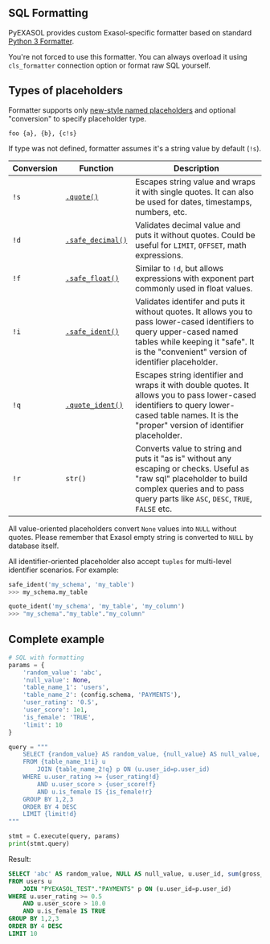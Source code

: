 ## SQL Formatting

PyEXASOL provides custom Exasol-specific formatter based on standard [Python 3 Formatter](https://docs.python.org/3/library/string.html#string.Formatter).

You're not forced to use this formatter. You can always overload it using `cls_formatter` connection option or format raw SQL yourself.

## Types of placeholders

Formatter supports only [new-style named placeholders](https://www.python.org/dev/peps/pep-3101/) and optional "conversion" to specify placeholder type.
```
foo {a}, {b}, {c!s}
```

If type was not defined, formatter assumes it's a string value by default (`!s`).

| Conversion | Function | Description |
| --- | --- | --- |
| `!s` | [`.quote()`](/docs/REFERENCE.md#quote) | Escapes string value and wraps it with single quotes. It can also be used for dates, timestamps, numbers, etc. |
| `!d` | [`.safe_decimal()`](/docs/REFERENCE.md#safe_decimal) | Validates decimal value and puts it without quotes. Could be useful for `LIMIT`, `OFFSET`, math expressions. |
| `!f` | [`.safe_float()`](/docs/REFERENCE.md#safe_float) | Similar to `!d`, but allows expressions with exponent part commonly used in float values. |
| `!i` | [`.safe_ident()`](/docs/REFERENCE.md#safe_ident) | Validates identifer and puts it without quotes. It allows you to pass lower-cased identifiers to query upper-cased named tables while keeping it "safe". It is the "convenient" version of identifier placeholder. |
| `!q` | [`.quote_ident()`](/docs/REFERENCE.md#quote_ident) | Escapes string identifier and wraps it with double quotes. It allows you to pass lower-cased identifiers to query lower-cased table names. It is the "proper" version of identifier placeholder. |
| `!r` | `str()` | Converts value to string and puts it "as is" without any escaping or checks. Useful as "raw sql" placeholder to build complex queries and to pass query parts like `ASC`, `DESC`, `TRUE`, `FALSE` etc. |

All value-oriented placeholders convert `None` values into `NULL` without quotes. Please remember that Exasol empty string is converted to `NULL` by database itself.

All identifier-oriented placeholder also accept `tuples` for multi-level identifier scenarios. For example:
```python
safe_ident('my_schema', 'my_table')
>>> my_schema.my_table

quote_ident('my_schema', 'my_table', 'my_column')
>>> "my_schema"."my_table"."my_column"
```

## Complete example

```python
# SQL with formatting
params = {
    'random_value': 'abc',
    'null_value': None,
    'table_name_1': 'users',
    'table_name_2': (config.schema, 'PAYMENTS'),
    'user_rating': '0.5',
    'user_score': 1e1,
    'is_female': 'TRUE',
    'limit': 10
}

query = """
    SELECT {random_value} AS random_value, {null_value} AS null_value, u.user_id, sum(gross_amt) AS gross_amt
    FROM {table_name_1!i} u
        JOIN {table_name_2!q} p ON (u.user_id=p.user_id)
    WHERE u.user_rating >= {user_rating!d}
        AND u.user_score > {user_score!f}
        AND u.is_female IS {is_female!r}
    GROUP BY 1,2,3
    ORDER BY 4 DESC
    LIMIT {limit!d}
"""

stmt = C.execute(query, params)
print(stmt.query)
```

Result:
```sql
SELECT 'abc' AS random_value, NULL AS null_value, u.user_id, sum(gross_amt) AS gross_amt
FROM users u
    JOIN "PYEXASOL_TEST"."PAYMENTS" p ON (u.user_id=p.user_id)
WHERE u.user_rating >= 0.5
    AND u.user_score > 10.0
    AND u.is_female IS TRUE
GROUP BY 1,2,3
ORDER BY 4 DESC
LIMIT 10
```
